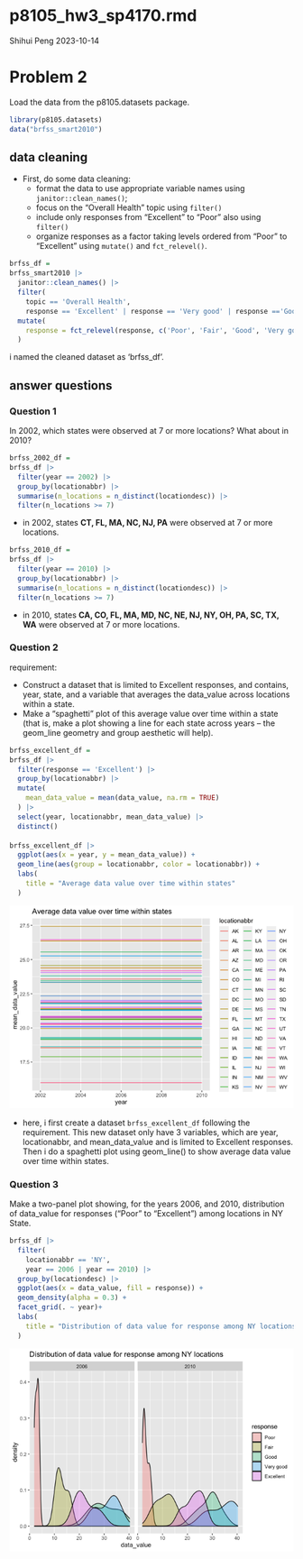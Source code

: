 p8105_hw3_sp4170.rmd
================
Shihui Peng
2023-10-14

# Problem 2

Load the data from the p8105.datasets package.

``` r
library(p8105.datasets)
data("brfss_smart2010")
```

## data cleaning

- First, do some data cleaning:
  - format the data to use appropriate variable names using
    `janitor::clean_names()`;
  - focus on the “Overall Health” topic using `filter()`
  - include only responses from “Excellent” to “Poor” also using
    `filter()`
  - organize responses as a factor taking levels ordered from “Poor” to
    “Excellent” using `mutate()` and `fct_relevel()`.

``` r
brfss_df =
brfss_smart2010 |> 
  janitor::clean_names() |> 
  filter(
    topic == 'Overall Health', 
    response == 'Excellent' | response == 'Very good' | response =='Good' | response == 'Fair' | response == 'Poor') |> 
  mutate(
    response = fct_relevel(response, c('Poor', 'Fair', 'Good', 'Very good', 'Excellent'))
  )
```

i named the cleaned dataset as ‘brfss_df’.

## answer questions

### Question 1

In 2002, which states were observed at 7 or more locations? What about
in 2010?

``` r
brfss_2002_df =
brfss_df |> 
  filter(year == 2002) |> 
  group_by(locationabbr) |> 
  summarise(n_locations = n_distinct(locationdesc)) |> 
  filter(n_locations >= 7)
```

- in 2002, states **CT, FL, MA, NC, NJ, PA** were observed at 7 or more
  locations.

``` r
brfss_2010_df =
brfss_df |> 
  filter(year == 2010) |> 
  group_by(locationabbr) |> 
  summarise(n_locations = n_distinct(locationdesc)) |> 
  filter(n_locations >= 7)
```

- in 2010, states **CA, CO, FL, MA, MD, NC, NE, NJ, NY, OH, PA, SC, TX,
  WA** were observed at 7 or more locations.

### Question 2

requirement:

- Construct a dataset that is limited to Excellent responses, and
  contains, year, state, and a variable that averages the data_value
  across locations within a state.
- Make a “spaghetti” plot of this average value over time within a state
  (that is, make a plot showing a line for each state across years – the
  geom_line geometry and group aesthetic will help).

``` r
brfss_excellent_df =
brfss_df |> 
  filter(response == 'Excellent') |> 
  group_by(locationabbr) |> 
  mutate(
    mean_data_value = mean(data_value, na.rm = TRUE)
  ) |> 
  select(year, locationabbr, mean_data_value) |> 
  distinct()

brfss_excellent_df |> 
  ggplot(aes(x = year, y = mean_data_value)) +
  geom_line(aes(group = locationabbr, color = locationabbr)) +
  labs(
    title = "Average data value over time within states"
  )
```

![](p8105_hw3_sp4170_files/figure-gfm/unnamed-chunk-6-1.png)<!-- -->

- here, i first create a dataset `brfss_excellent_df` following the
  requirement. This new dataset only have 3 variables, which are year,
  locationabbr, and mean_data_value and is limited to Excellent
  responses. Then i do a spaghetti plot using geom_line() to show
  average data value over time within states.

### Question 3

Make a two-panel plot showing, for the years 2006, and 2010,
distribution of data_value for responses (“Poor” to “Excellent”) among
locations in NY State.

``` r
brfss_df |> 
  filter(
    locationabbr == 'NY',
    year == 2006 | year == 2010) |> 
  group_by(locationdesc) |> 
  ggplot(aes(x = data_value, fill = response)) +
  geom_density(alpha = 0.3) +
  facet_grid(. ~ year)+
  labs(
    title = "Distribution of data value for response among NY locations"
  )
```

![](p8105_hw3_sp4170_files/figure-gfm/unnamed-chunk-7-1.png)<!-- -->
